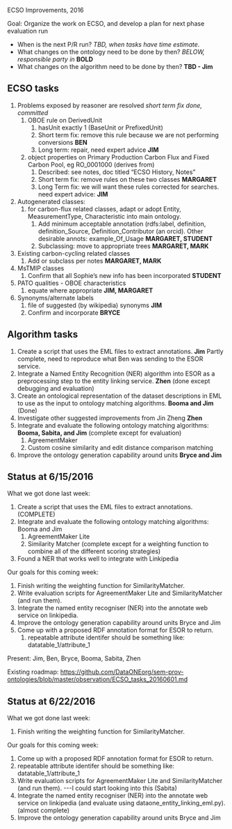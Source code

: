


ECSO Improvements, 2016

Goal:  Organize the work on ECSO, and develop a plan for next phase
   evaluation run 
 - When is the next P/R run?  *TBD, when tasks have time estimate*.
 - What changes on the ontology need to be done by then? *BELOW, responsible party in*  **BOLD** 
 - What changes on the algorithm need to be done by then? **TBD - **Jim****

ECSO tasks
--------------

1. Problems exposed by reasoner are resolved *short term fix done, committed*
	1. OBOE rule on DerivedUnit 
		1. hasUnit exactly 1 (BaseUnit or PrefixedUnit) 
		2.	Short term fix: remove this rule because we are not performing conversions **BEN**
		3. Long term: repair, need expert advice **JIM**
	2. object properties on Primary Production Carbon Flux and Fixed Carbon Pool, eg RO_0001000 (derives from) 
		1. Described: see notes, doc titled “ECSO History, Notes”
		2. Short term fix: remove rules on these two classes **MARGARET**
		3. Long Term fix: we will want these rules corrected for searches. need expert advice: **JIM**
2. Autogenerated classes: 
	1. for carbon-flux related classes, adapt or adopt Entity, MeasurementType, Characteristic into main ontology. 
		1. Add minimum acceptable annotation (rdfs:label, definition, definition_Source, Definition_Contributor (an orcid). Other desirable annots: example_Of_Usage **MARGARET, STUDENT**
		2. Subclassing: move to appropriate trees **MARGARET, MARK**
3. Existing carbon-cycling related classes
	1. Add or subclass per notes **MARGARET, MARK**
4. MsTMIP classes
	1. Confirm that all Sophie’s new info has been incorporated **STUDENT**
5. PATO qualities - OBOE characteristics
	1. equate where appropriate **JIM, MARGARET**
6. Synonyms/alternate labels
	1. file of suggested (by wikipedia) synonyms **JIM**
	2. Confirm and incorporate **BRYCE**
	




Algorithm tasks
---------------
1. Create a script that uses the EML files to extract annotations. **Jim** Partly complete, need to reproduce what Ben was sending to the ESOR service.
2. Integrate a Named Entity Recognition (NER) algorithm into ESOR as a preprocessing step to the entity linking service. **Zhen** (done except debugging and evaluation) 
3. Create an ontological representation of the dataset descriptions in EML to use as the input to ontology matching algorithms. **Booma and Jim** (Done)
4. Investigate other suggested improvements from Jin Zheng **Zhen**
5. Integrate and evaluate the following ontology matching algorithms: **Booma, Sabita, and Jim** (complete except for evaluation)
	1. AgreementMaker
	2. Custom cosine similarity and edit distance comparison matching
6. Improve the ontology generation capability around units **Bryce and Jim**

Status at 6/15/2016
----------------
What we got done last week:

1. Create a script that uses the EML files to extract annotations. (COMPLETE)
2. Integrate and evaluate the following ontology matching algorithms: Booma and Jim
	1. AgreementMaker Lite
	2. Similarity Matcher (complete except for a weighting function to combine all of the different scoring strategies)
3. Found a NER that works well to integrate with Linkipedia

Our goals for this coming week:

1. Finish writing the weighting function for SimilarityMatcher.
2. Write evaluation scripts for AgreementMaker Lite and SimilarityMatcher (and run them).
3. Integrate the named entity recogniser (NER) into the annotate web service on linkipedia.
4. Improve the ontology generation capability around units Bryce and Jim
5. Come up with a proposed RDF annotation format for ESOR to return. 
	1. repeatable attribute identifer should be something like: datatable_1/attribute_1

Present: Jim, Ben, Bryce, Booma, Sabita, Zhen

Existing roadmap: https://github.com/DataONEorg/sem-prov-ontologies/blob/master/observation/ECSO_tasks_20160601.md

Status at 6/22/2016
----------------


What we got done last week:

1. Finish writing the weighting function for SimilarityMatcher.

Our goals for this coming week:

1. Come up with a proposed RDF annotation format for ESOR to return. 
  1. repeatable attribute identifer should be something like: datatable_1/attribute_1
2. Write evaluation scripts for AgreementMaker Lite and SimilarityMatcher (and run them). ---I could start looking into this (Sabita)
3. Integrate the named entity recogniser (NER) into the annotate web service on linkipedia (and evaluate using dataone_entity_linking_eml.py). (almost complete)
4. Improve the ontology generation capability around units Bryce and Jim
